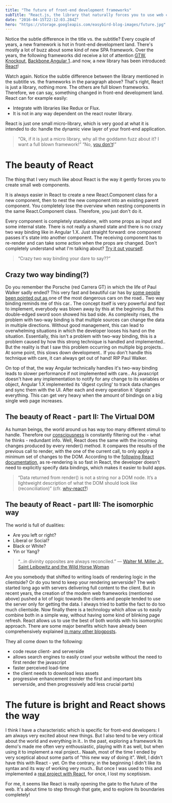 ```yaml
---
title: "The future of front-end development frameworks"
subTitle: "React.js, the library that naturally forces you to use web components"
date: "2016-04-15T22:12:03.284Z"
hero: "https://storage.googleapis.com/easybird-blog-images/future.jpg"
---
```


Notice the subtle difference in the title vs. the subtitle? Every couple of years, a new framework is hot in front-end development land. There's mostly a lot of buzz about some kind of new SPA framework. Over the years, the following frameworks did receive a lot of attention [GTW](http://www.gwtproject.org/), [Knockout](http://knockoutjs.com/), [Backbone](http://backbonejs.org/),[Angular 1](https://angularjs.org/)..and now, a new library has been introduced: [React](https://facebook.github.io/react)!

Watch again. Notice the subtle difference between the library mentioned in the subtitle vs. the frameworks in the paragraph above? That's right, React is just a library, nothing more. The others are full blown frameworks. Therefore, we can say, something changed in front-end development land. React can for example easily:

* Integrate with libraries like Redux or Flux.
* It is not in any way dependent on the react router library.

React is just one small micro-library, which is very good at what it is intended to do: handle the dynamic view layer of your front-end application.

> “Ok, if it is just a micro library, why all the goddamn fuzz about it? I want a full blown framework!” “No, [you don't](http://tom.lokhorst.eu/2010/09/why-libraries-are-better-than-frameworks)!”

# The beauty of React

The thing that I very much like about React is the way it gently forces you to create small web components. 

It is always easier in React to create a new React.Component class for a new component, then to nest the new component into an existing parent component. You completely lose the overview when nesting components in the same React.Component class. Therefore, you just don't do it. 

 Every component is completely standalone, with some props as input and some internal state. There is not really a shared state and there is no crazy two way binding like in Angular 1.X. Just straight forward: one component passes it's state into another component. The receiving component has to re-render and can take some action when the props are changed. Don't completely understand what I'm talking about? [Try it out yourself](http://facebook.github.io/react/docs/tutorial.html).

> “Crazy two way binding your dare to say??”

## Crazy two way binding(?)

Do you remember the Porsche (red Carrera GT) in which the life of Paul Walker sadly ended? This very fast and beautiful car has by [some people been pointed out as ](http://jalopnik.com/porsche-that-killed-paul-walker-dangerous-needs-res-1474240192)one of the most dangerous cars on the road.. Two way binding reminds me of this car.. The concept itself is very powerful and fast to implement, everybody was blown away by this at the beginning. But this double-edged sword soon showed his bad side. As complexity rises, the problem with two-way binding is that multiple sources can change the data in multiple directions. Without good management, this can lead to overwhelming situations in which the developer looses his hand on the situation. Essentially, this isn't a problem with two-way binding, this is a problem caused by how this strong technique is handled and implemented.. But the reality is that I saw this problem occurring on multiple big projects.. At some point, this slows down development.. If you don't handle this technique with care, it can always get out of hand! RIP Paul Walker.

On top of that, the way Angular technically handles it's two-way binding leads to slower performance if not implemented with care.. As javascript doesn't have any implementation to notify for any change to its variables or object, Angular 1.X implemented its 'digest cycling' to track data changes and sync them with the UI. After each and every operation it 'digests' everything. This can get very heavy when the amount of bindings on a big single web page increases.

## The beauty of React - part II: The Virtual DOM

As human beings, the world around us has way too many different stimuli to handle. Therefore our [consciousness](http://www.scientificamerican.com/article/looks-can-deceive/) is constantly filtering out the - what he thinks - redundant info. Well, React does the same with the incoming changes produced by every render() method. It compares the results of the previous call to render, with the one of the current call, to only apply a minimum set of changes to the DOM. According to the [following React documentation](https://facebook.github.io/react/blog/2013/06/05/why-react.html#reactive-updates-are-dead-simple.), as re-rendering is so fast in React, the developer doesn't need to explicitly specify data bindings, which makes it easier to build apps.

> “Data returned from render() is not a string nor a DOM node. It’s a lightweight description of what the DOM should look like (reconciliation)” (cfr. [why-react?](https://facebook.github.io/react/blog/2013/06/05/why-react.html))

## The beauty of React - part III: The isomorphic way

The world is full of dualities:

* Are you left or right?
* Liberal or Social?
* Black or White?
* Yin or Yang?

> “...in divinity opposites are always reconciled.” ― [Walter M. Miller Jr.](http://www.goodreads.com/author/show/6025722.Walter_M_Miller_Jr_), [Saint Leibowitz and the Wild Horse Woman](http://www.goodreads.com/work/quotes/250974-saint-leibowitz-and-the-wild-horse-woman)

Are you somebody that shifted to writing loads of rendering logic in the clientside? Or do you tend to keep your rendering serverside? The web started long ago with servers delivering full content to the client. But in recent years, the creation of the modern web frameworks (mentioned above) pushed a lot of logic towards the clients and people tended to use the server only for getting the data. I always tried to battle the fact to do too much clientside. Now finally there is a technology which allow us to easily combine both in a simple way, without having some kind of blinking page refresh. React allows us to use the best of both worlds with his isomorphic approach. There are some major benefits which have already been comprehensively explained [in many other blogposts](https://www.smashingmagazine.com/2015/04/react-to-the-future-with-isomorphic-apps/#isomorphic-javascript).

They all come down to the following:

* code reuse client- and serverside
* allows search engines to easily crawl your website without the need to first render the javascript
* faster perceived load-time
* the client needs to download less assets
* progressive enhancement (render the first and important bits serverside, and then progressively add less crucial parts)

# The future is bright and React shows the way

I think I have a characteristic which is specific for front-end developers: I am always very excited about new things. But I also tend to be very critical about the world and everything in it.. In the past, exploring a framework its demo's made me often very enthousiastic, playing with it as well, but when using it to implement a real project.. Naaah, most of the time I ended by very sceptical about some parts of "this new way of doing it". Well, I didn't have this with React - yet. On the contrary, in the beginning I didn't like its syntax and its way of working very much.. But once I was used to this and implemented a [real project with React](https://github.com/easybird/salesfunnel-abinbev), for once, I lost my sceptisism.

For me, it seems like React is really opening the gate to the future of the web. It's about time to step through that gate, and to explore its boundaries completely!